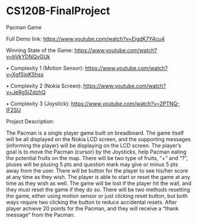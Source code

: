 # CS120B-FinalProject

Pacman Game

Full Demo link: https://www.youtube.com/watch?v=EigdK7Y4cu4

Winning State of the Game: https://www.youtube.com/watch?v=bVkYDNQvGUk

•	Complexity 1 (Motion Sensor): https://www.youtube.com/watch?v=XgfSjpKShss

•	Complexity 2 (Nokia Screen): https://www.youtube.com/watch?v=JeRgSiZdzhQ

•	Complexity 3 (Joystick): https://www.youtube.com/watch?v=2PTNQ-lF2SU




Project Description:

The Pacman is a single player game built on breadboard. The game itself will be all displayed on the Nokia LCD screen, and the supporting messages (informing the player) will be displaying on the LCD screen. The player’s goal is to move the Pacman (cursor) by the Joysticks, help Pacman eating the potential fruits on the map. There will be two type of fruits, “+” and “?”, pluses will be plusing 5 pts and question mark may give or minus 5 pts away from the user. There will be button for the player to see his/her score at any time as they wish. The player is able to start or reset the game at any time as they wish as well. The game will be lost if the player hit the wall, and they must reset the game if they do so. There will be two methods resetting the game, either using motion sensor or just clicking reset button, but both ways require two clicking the button to reduce accidental resets. After player achieve 20 points for the Pacman, and they will receive a “thank message” from the Pacman.
